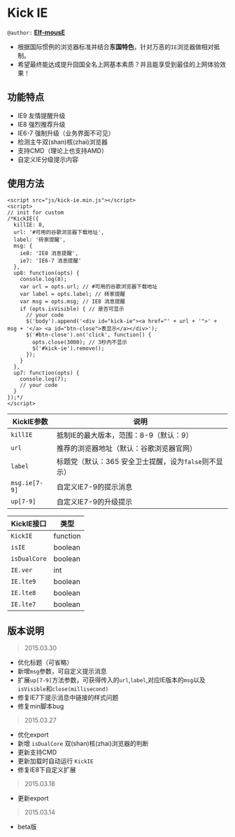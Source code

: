 Kick IE
=======

`@author:` [**Elf-mousE**](http://elf-mouse.me/)

- 根据国际惯例的浏览器标准并结合**东国特色**，针对万恶的`IE`浏览器做相对抵制。
- 希望最终能达成提升囧国全名上网基本素质？并且能享受到最佳的上网体验效果！

功能特点
--------

- IE9 友情提醒升级
- IE8 强烈推荐升级
- IE6-7 强制升级（业务界面不可见）
- 检测主牛双(shan)核(zhai)浏览器
- 支持CMD（理论上也支持AMD）
- 自定义IE分级提示内容

使用方法
--------

    <script src="js/kick-ie.min.js"></script>
    <script>
    // init for custom
    /*KickIE({
      killIE: 8,
      url: '#可用的谷歌浏览器下载地址',
      label: '砖家提醒',
      msg: {
        ie8: 'IE8 消息提醒',
        ie7: 'IE6-7 消息提醒'
      },
      up8: function(opts) {
        console.log(8);
        var url = opts.url; // #可用的谷歌浏览器下载地址
        var label = opts.label; // 砖家提醒
        var msg = opts.msg; // IE8 消息提醒
        if (opts.isVisible) { // 是否可显示
          // your code
          $('body').append('<div id="kick-ie"><a href="' + url + '">' + msg + '</a> <a id="btn-close">表显示</a></div>');
          $('#btn-close').on('click', function() {
            opts.close(3000); // 3秒内不显示
            $('#kick-ie').remove();
          });
        }
      },
      up7: function(opts) {
        console.log(7);
        // your code
      }
    });*/
    </script>

KickIE参数 | 说明
---------- | ----
`killIE` | 抵制IE的最大版本，范围：8-9（默认：9）
`url` | 推荐的浏览器地址（默认：谷歌浏览器官网）
`label` | 标题党（默认：365 安全卫士提醒，设为`false`则不显示）
`msg.ie[7-9]` | 自定义IE7-9的提示消息
`up[7-9]` | 自定义IE7-9的升级提示

KickIE接口 | 类型
---------- | ----
`KickIE` | function
`isIE` | boolean
`isDualCore` | boolean
`IE.ver` | int
`IE.lte9` | boolean
`IE.lte8` | boolean
`IE.lte7` | boolean

版本说明
--------

> 2015.03.30

- 优化标题（可省略）
- 新增`msg`参数，可自定义提示消息
- 扩展`up[7-9]`方法参数，可获得传入的`url`,`label`,对应IE版本的`msg`以及`isVisible`和`close(millisecond)`
- 修复IE7下提示消息中链接的样式问题
- 修复min脚本bug

> 2015.03.27

- 优化export
- 新增 `isDualCore` 双(shan)核(zhai)浏览器的判断
- 更新支持CMD
- 更新加载时自动运行 `KickIE`
- 修复IE8下自定义扩展

> 2015.03.18

- 更新export

> 2015.03.14

- beta版
